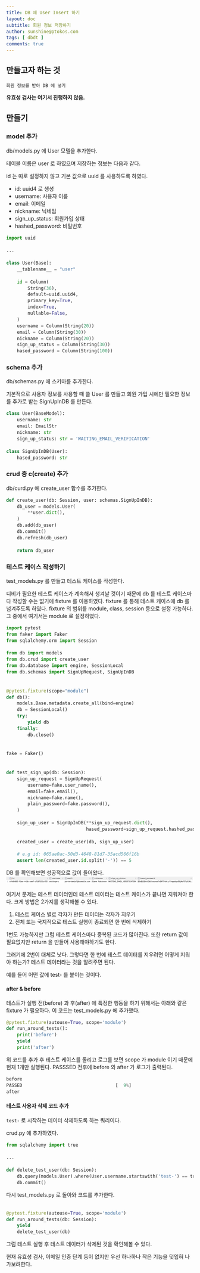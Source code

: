 ```yaml
---
title: DB 에 User Insert 하기
layout: doc
subtitle: 회원 정보 저장하기 
author: sunshine@ptokos.com
tags: [ dbdt ]
comments: true
---
```


## 만들고자 하는 것
`회원 정보를 받아 DB 에 넣기`

**유효성 검사는 여기서 진행하지 않음.**

## 만들기

### model 추가
db/models.py 에 User 모델을 추가한다.

테이블 이름은 user 로 하였으며 저장하는 정보는 다음과 같다.

id 는 따로 설정하지 않고 기본 값으로 uuid 를 사용하도록 하였다.

- id: uuid4 로 생성
- username: 사용자 이름
- email: 이메일
- nickname: 닉네임
- sign_up_status: 회원가입 상태
- hashed_password: 비밀번호

```python
import uuid

...

class User(Base):
    __tablename__ = "user"

    id = Column(
        String(36),
        default=uuid.uuid4,
        primary_key=True,
        index=True,
        nullable=False,
    )
    username = Column(String(20))
    email = Column(String(30))
    nickname = Column(String(20))
    sign_up_status = Column(String(30))
    hased_password = Column(String(100))
```

### schema 추가
db/schemas.py 에 스키마를 추가한다.

기본적으로 사용자 정보를 사용할 때 쓸 User 를 만들고 회원 가입 시에만 필요한 정보를 추가로 받는 SignUpInDB 를 만든다.

```python
class User(BaseModel):
    username: str
    email: EmailStr
    nickname: str
    sign_up_status: str = 'WAITING_EMAIL_VERIFICATION'
    
class SignUpInDB(User):
    hased_password: str
```

### crud 중 c(create) 추가
db/curd.py 에 create_user 함수를 추가한다.

```python
def create_user(db: Session, user: schemas.SignUpInDB):
    db_user = models.User(
        **user.dict(),
    )
    db.add(db_user)
    db.commit()
    db.refresh(db_user)

    return db_user
```


### 테스트 케이스 작성하기
test_models.py 를 만들고 테스트 케이스를 작성한다.

디비가 필요한 테스트 케이스가 계속해서 생겨날 것이기 때문에 db 를 테스트 케이스마다 작성할 수는 없기에 fixture 를 이용하였다.
fixture 를 통해 테스트 케이스에 db 를 넘겨주도록 하였다. fixture 의 범위를 module, class, session 등으로 설정 가능하다.
그 중에서 여기서는 module 로 설정하였다.

```python
import pytest
from faker import Faker
from sqlalchemy.orm import Session

from db import models
from db.crud import create_user
from db.database import engine, SessionLocal
from db.schemas import SignUpRequest, SignUpInDB


@pytest.fixture(scope="module")
def db():
    models.Base.metadata.create_all(bind=engine)
    db = SessionLocal()
    try:
        yield db
    finally:
        db.close()


fake = Faker()


def test_sign_up(db: Session):
    sign_up_request = SignUpRequest(
        username=fake.user_name(),
        email=fake.email(),
        nickname=fake.name(),
        plain_password=fake.password(),
    )

    sign_up_user = SignUpInDB(**sign_up_request.dict(),
                              hased_password=sign_up_request.hashed_password)

    created_user = create_user(db, sign_up_user)

    # e.g id: 065ae0ac-50d3-4648-81d7-35acd566f16b
    assert len(created_user.id.split('-')) == 5
```

DB 를 확인해보면 성공적으로 값이 들어왔다.
![24-1.png](/assets/img/dbdt/24-1.png)

여기서 문제는 테스트 데이터인데 테스트 데이터는 테스트 케이스가 끝나면 지워져야 한다.
크게 방법은 2가지를 생각해볼 수 있다.

1. 테스트 케이스 별로 각자가 만든 데이터는 각자가 지우기
2. 전체 또는 국지적으로 테스트 실행이 종료되면 한 번에 삭제하기

1번도 가능하지만 그럼 테스트 케이스마다 중복된 코드가 많아진다. 또한 return 값이 필요없지만 return 을 만들어 사용해야하기도 한다.

그러기에 2번이 대체로 낫다. 그렇다면 한 번에 테스트 데이터를 지우려면 어떻게 지워야 하는가? 테스트 데이터라는 것을 알려주면 된다.

예를 들어 어떤 값에 test- 를 붙이는 것이다. 

#### after & before
테스트가 실행 전(before) 과 후(after) 에 특정한 행동을 하기 위해서는 아래와 같은 fixture 가 필요하다.
이 코드는 test_models.py 에 추가했다. 

```python
@pytest.fixture(autouse=True, scope='module')
def run_around_tests():
    print('before')
    yield
    print('after')
```

위 코드를 추가 후 테스트 케이스를 돌리고 로그를 보면 scope 가 module 이기 때문에 현재 1개만 실행된다.
PASSSED 전후에 before 와 after 가 로그가 출력된다.

```python
before
PASSED                                   [  9%]
after
```

#### 테스트 사용자 삭제 코드 추가
`test-` 로 시작하는 데이터 삭제하도록 하는 쿼리이다.

crud.py 에 추가하였다.

```python
from sqlalchemy import true

...

def delete_test_user(db: Session):
    db.query(models.User).where(User.username.startswith('test-') == true()).delete()
    db.commit()
```

다시 test_models.py 로 돌아와 코드를 추가한다.
```python

@pytest.fixture(autouse=True, scope='module')
def run_around_tests(db: Session):
    yield
    delete_test_user(db)
```

그럼 테스트 실행 후 테스트 데이터가 삭제된 것을 확인해볼 수 있다.

현재 유효성 검사, 이메일 인증 단계 등이 없지만 우선 하나하나 작은 기능을 덧입혀 나가보려한다.
